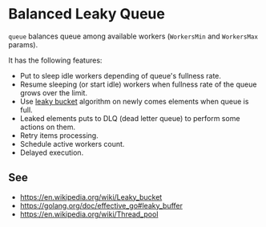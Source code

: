# Balanced Leaky Queue

`queue` balances queue among available workers (`WorkersMin` and `WorkersMax` params).

It has the following features:
* Put to sleep idle workers depending of queue's fullness rate.
* Resume sleeping (or start idle) workers when fullness rate of the queue grows over the limit.
* Use [leaky bucket](https://en.wikipedia.org/wiki/Leaky_bucket) algorithm on newly comes elements when queue is full.
* Leaked elements puts to DLQ (dead letter queue) to perform some actions on them.
* Retry items processing.
* Schedule active workers count.
* Delayed execution.

## See

* https://en.wikipedia.org/wiki/Leaky_bucket
* https://golang.org/doc/effective_go#leaky_buffer
* https://en.wikipedia.org/wiki/Thread_pool
